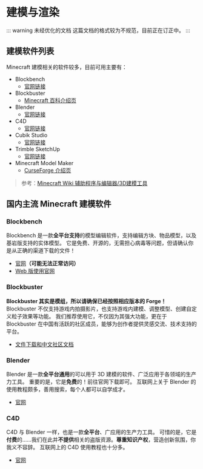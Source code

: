 # 建模与渲染

::: warning 未经优化的文档
这篇文档的格式较为不规范，目前正在订正中。
:::

## 建模软件列表

Minecraft 建模相关的软件较多，目前可用主要有：

- Blockbench
  - [官网链接](https://www.blockbench.net/)
- Blockbuster
  - [Minecraft 百科介绍页](https://www.mcmod.cn/class/2344.html)
- Blender
  - [官网链接](https://www.blender.org/)
- C4D
  - [官网链接](https://www.maxon.net/zh/cinema-4d)
- Cubik Studio
  - [官网链接](https://cubik.studio/)
- Trimble SketchUp
  - [官网链接](https://www.sketchup.com/zh-CN/plans-and-pricing/sketchup-free)
- Minecraft Model Maker
  - [CurseForge 介绍页](https://www.curseforge.com/minecraft/mc-mods/model-creator-app?__cf_chl_captcha_tk__=bK64ZVC_xGHiWLhEVD0mOymH35BIUiELfJzSQTFbpks-1640959193-0-gaNycGzNDiU)

> 参考：[Minecraft Wiki 辅助程序与编辑器/3D建模工具](https://zh.minecraft.wiki/w/%E8%BE%85%E5%8A%A9%E7%A8%8B%E5%BA%8F%E4%B8%8E%E7%BC%96%E8%BE%91%E5%99%A8/3D%E5%BB%BA%E6%A8%A1%E5%B7%A5%E5%85%B7)

## 国内主流 Minecraft 建模软件

### Blockbench

Blockbench 是一款**全平台支持**的模型编辑软件，支持编辑方块、物品模型，以及基岩版支持的实体模型。
它是免费、开源的，无需担心病毒等问题，但请确认你是从正确的渠道下载的文件！

- [官网](https://www.blockbench.net/)**（可能无法正常访问）**
- [Web 版使用官网](https://web.blockbench.net/)

### Blockbuster

**Blockbuster 其实是模组，所以请确保已经按照相应版本的 Forge！**
Blockbuster 不仅支持游戏内拍摄影片，也支持游戏内建模、调整模型、创建自定义粒子效果等功能。
我们推荐使用它，不仅因为其强大功能，更在于 Blockbuster 在中国有活跃的社区成员，能够为创作者提供灵感交流、技术支持的平台。

- [文件下载和中文社区文档](https://www.yuque.com/mhmzh/faq)

### Blender

Blender 是一款**全平台通用**的可以用于 3D 建模的软件、广泛应用于各领域的生产力工具。
重要的是，它是**免费**的！前往官网下载即可。
互联网上关于 Blender 的使用教程颇多，善用搜索，每个人都可以自学成才。

- [官网](https://www.blender.org/)

### C4D

C4D 与 Blender 一样，也是一款**全平台**、广应用的生产力工具。
可惜的是，它是**付费**的……我们在此并**不提供**相关的盗版资源。**尊重知识产权**，营造创新氛围，你我义不容辞。
互联网上的 C4D 使用教程也十分多。

- [官网](https://www.maxon.net/zh/cinema-4d)
